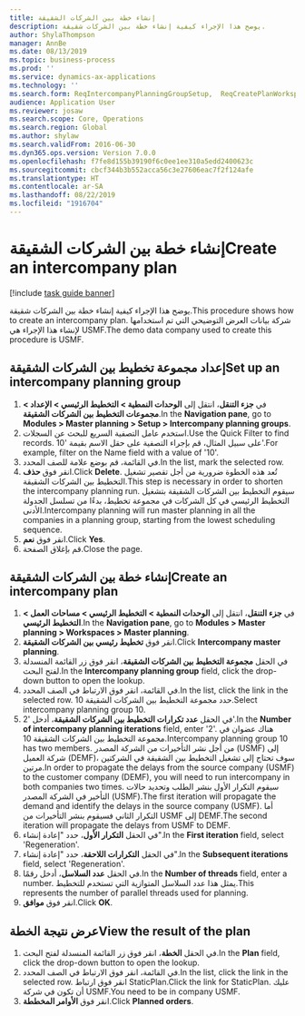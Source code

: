 ```yaml
---
title: إنشاء خطة بين الشركات الشقيقة
description: يوضح هذا الإجراء كيفية إنشاء خطة بين الشركات شقيقة.
author: ShylaThompson
manager: AnnBe
ms.date: 08/13/2019
ms.topic: business-process
ms.prod: ''
ms.service: dynamics-ax-applications
ms.technology: ''
ms.search.form: ReqIntercompanyPlanningGroupSetup,  ReqCreatePlanWorkspace
audience: Application User
ms.reviewer: josaw
ms.search.scope: Core, Operations
ms.search.region: Global
ms.author: shylaw
ms.search.validFrom: 2016-06-30
ms.dyn365.ops.version: Version 7.0.0
ms.openlocfilehash: f7fe8d155b39190f6c0ee1ee310a5edd2400623c
ms.sourcegitcommit: cbcf344b3b552acca56c3e27606eac7f2f124afe
ms.translationtype: HT
ms.contentlocale: ar-SA
ms.lasthandoff: 08/22/2019
ms.locfileid: "1916704"
---
```

# <a name="create-an-intercompany-plan"></a><span data-ttu-id="39b6d-103">إنشاء خطة بين الشركات الشقيقة</span><span class="sxs-lookup"><span data-stu-id="39b6d-103">Create an intercompany plan</span></span>

[!include [task guide banner](../../includes/task-guide-banner.md)]

<span data-ttu-id="39b6d-104">يوضح هذا الإجراء كيفية إنشاء خطة بين الشركات شقيقة.</span><span class="sxs-lookup"><span data-stu-id="39b6d-104">This procedure shows how to create an intercompany plan.</span></span> <span data-ttu-id="39b6d-105">شركة بيانات العرض التوضيحي التي تم استخدامها لإنشاء هذا الإجراء هي USMF.</span><span class="sxs-lookup"><span data-stu-id="39b6d-105">The demo data company used to create this procedure is USMF.</span></span>


## <a name="set-up-an-intercompany-planning-group"></a><span data-ttu-id="39b6d-106">إعداد مجموعة تخطيط بين الشركات الشقيقة</span><span class="sxs-lookup"><span data-stu-id="39b6d-106">Set up an intercompany planning group</span></span> 
1. <span data-ttu-id="39b6d-107">في **جزء التنقل**، انتقل إلى **الوحدات النمطية > التخطيط الرئيسي > الإعداد > مجموعات التخطيط بين الشركات الشقيقة‬**.</span><span class="sxs-lookup"><span data-stu-id="39b6d-107">In the **Navigation pane**, go to **Modules > Master planning > Setup > Intercompany planning groups**.</span></span> 
2. <span data-ttu-id="39b6d-108">استخدم عامل التصفية السريع للبحث عن السجلات.</span><span class="sxs-lookup"><span data-stu-id="39b6d-108">Use the Quick Filter to find records.</span></span> <span data-ttu-id="39b6d-109">على سبيل المثال، قم بإجراء التصفية على حقل الاسم بقيمة '10'.</span><span class="sxs-lookup"><span data-stu-id="39b6d-109">For example, filter on the Name field with a value of '10'.</span></span>
3. <span data-ttu-id="39b6d-110">في القائمة، قم بوضع علامة للصف المحدد.</span><span class="sxs-lookup"><span data-stu-id="39b6d-110">In the list, mark the selected row.</span></span>
4. <span data-ttu-id="39b6d-111">انقر فوق **حذف**.</span><span class="sxs-lookup"><span data-stu-id="39b6d-111">Click **Delete**.</span></span> <span data-ttu-id="39b6d-112">تُعد هذه الخطوة ضرورية من أجل تقصير تشغيل التخطيط بين الشركات الشقيقة.</span><span class="sxs-lookup"><span data-stu-id="39b6d-112">This step is necessary in order to shorten the intercompany planning run.</span></span>   <span data-ttu-id="39b6d-113">سيقوم التخطيط بين الشركات الشقيقة بتشغيل التخطيط الرئيسي في كل الشركات في مجموعة تخطيط، بدءًا من تسلسل الجدولة الأدنى.</span><span class="sxs-lookup"><span data-stu-id="39b6d-113">Intercompany planning will run master planning in all the companies in a planning group, starting from the lowest scheduling sequence.</span></span>  
5. <span data-ttu-id="39b6d-114">انقر فوق **نعم**.</span><span class="sxs-lookup"><span data-stu-id="39b6d-114">Click **Yes**.</span></span>
6. <span data-ttu-id="39b6d-115">قم بإغلاق الصفحة.</span><span class="sxs-lookup"><span data-stu-id="39b6d-115">Close the page.</span></span>

## <a name="create-an-intercompany-plan"></a><span data-ttu-id="39b6d-116">إنشاء خطة بين الشركات الشقيقة</span><span class="sxs-lookup"><span data-stu-id="39b6d-116">Create an intercompany plan</span></span>
1. <span data-ttu-id="39b6d-117">في **جزء التنقل**، انتقل إلى **الوحدات النمطية > التخطيط الرئيسي > مساحات العمل > التخطيط الرئيسي‬**.</span><span class="sxs-lookup"><span data-stu-id="39b6d-117">In the **Navigation pane**, go to **Modules > Master planning > Workspaces > Master planning**.</span></span>
2. <span data-ttu-id="39b6d-118">انقر فوق **تخطيط رئيسي بين الشركات الشقيقة**.</span><span class="sxs-lookup"><span data-stu-id="39b6d-118">Click **Intercompany master planning**.</span></span>  
3. <span data-ttu-id="39b6d-119">في الحقل **مجموعة التخطيط بين الشركات الشقيقة‬**، انقر فوق زر القائمة المنسدلة لفتح البحث.</span><span class="sxs-lookup"><span data-stu-id="39b6d-119">In the **Intercompany planning group** field, click the drop-down button to open the lookup.</span></span>
4. <span data-ttu-id="39b6d-120">في القائمة، انقر فوق الارتباط في الصف المحدد.</span><span class="sxs-lookup"><span data-stu-id="39b6d-120">In the list, click the link in the selected row.</span></span> <span data-ttu-id="39b6d-121">حدد مجموعة التخطيط بين الشركات الشقيقة 10.</span><span class="sxs-lookup"><span data-stu-id="39b6d-121">Select intercompany planning group 10.</span></span>  
5. <span data-ttu-id="39b6d-122">في الحقل **عدد تكرارات التخطيط بين الشركات الشقيقة**، أدخل '2'.</span><span class="sxs-lookup"><span data-stu-id="39b6d-122">In the **Number of intercompany planning iterations** field, enter '2'.</span></span> <span data-ttu-id="39b6d-123">هناك عضوان في مجموعة التخطيط بين الشركات الشقيقة 10.</span><span class="sxs-lookup"><span data-stu-id="39b6d-123">Intercompany planning group 10 has two members.</span></span> <span data-ttu-id="39b6d-124">من أجل نشر التأخيرات من الشركة المصدر (USMF) إلى شركة العميل (DEMF)، سوف تحتاج إلى تشغيل التخطيط بين الشقيقة في الشركتين مرتين.</span><span class="sxs-lookup"><span data-stu-id="39b6d-124">In order to propagate the delays from the source company (USMF) to the customer company (DEMF), you will need to run intercompany in both companies two times.</span></span> <span data-ttu-id="39b6d-125">سيقوم التكرار الأول بنشر الطلب وتحديد حالات التأخير في الشركة المصدر (USMF).</span><span class="sxs-lookup"><span data-stu-id="39b6d-125">The first iteration will propagate the demand and identify the delays in the source company (USMF).</span></span> <span data-ttu-id="39b6d-126">أما التكرار الثاني فسيقوم بنشر التأخيرات من USMF إلى DEMF.</span><span class="sxs-lookup"><span data-stu-id="39b6d-126">The second iteration will propagate the delays from USMF to DEMF.</span></span>  
6. <span data-ttu-id="39b6d-127">في الحقل **التكرار الأول‬**، حدد "إعادة إنشاء‬".</span><span class="sxs-lookup"><span data-stu-id="39b6d-127">In the **First iteration** field, select 'Regeneration'.</span></span>
7. <span data-ttu-id="39b6d-128">في الحقل **التكرارات اللاحقة‬‬**،  حدد "إعادة إنشاء‬"‬.</span><span class="sxs-lookup"><span data-stu-id="39b6d-128">In the **Subsequent iterations** field, select 'Regeneration'.</span></span>
8. <span data-ttu-id="39b6d-129">في الحقل **عدد السلاسل**، أدخل رقمًا.</span><span class="sxs-lookup"><span data-stu-id="39b6d-129">In the **Number of threads** field, enter a number.</span></span> <span data-ttu-id="39b6d-130">يمثل هذا عدد السلاسل المتوازية التي تستخدم للتخطيط.</span><span class="sxs-lookup"><span data-stu-id="39b6d-130">This represents the number of parallel threads used for planning.</span></span>  
9. <span data-ttu-id="39b6d-131">انقر فوق **موافق**.</span><span class="sxs-lookup"><span data-stu-id="39b6d-131">Click **OK**.</span></span>

## <a name="view-the-result-of-the-plan"></a><span data-ttu-id="39b6d-132">عرض نتيجة الخطة</span><span class="sxs-lookup"><span data-stu-id="39b6d-132">View the result of the plan</span></span>
1. <span data-ttu-id="39b6d-133">في الحقل **الخطة**، انقر فوق زر القائمة المنسدلة لفتح البحث.</span><span class="sxs-lookup"><span data-stu-id="39b6d-133">In the **Plan** field, click the drop-down button to open the lookup.</span></span>
2. <span data-ttu-id="39b6d-134">في القائمة، انقر فوق الارتباط في الصف المحدد.</span><span class="sxs-lookup"><span data-stu-id="39b6d-134">In the list, click the link in the selected row.</span></span> <span data-ttu-id="39b6d-135">انقر فوق ارتباط StaticPlan.</span><span class="sxs-lookup"><span data-stu-id="39b6d-135">Click the link for StaticPlan.</span></span> <span data-ttu-id="39b6d-136">عليك أن تكون في شركة USMF.</span><span class="sxs-lookup"><span data-stu-id="39b6d-136">You need to be in company USMF.</span></span>  
3. <span data-ttu-id="39b6d-137">انقر فوق **الأوامر المخططة**.</span><span class="sxs-lookup"><span data-stu-id="39b6d-137">Click **Planned orders**.</span></span>

